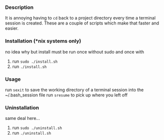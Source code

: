 ### Description
It is annoying having to `cd` back to a project directory every time a terminal session is created.
These are a couple of scripts which make that faster and easier.

### Installation (*nix systems only)
no idea why but install must be run once without sudo and once with
1. run `sudo ./install.sh`
2. run `./install.sh`

### Usage
run `sexit` to save the working directory of a terminal session into the ~/.bash_session file
run `sresume` to pick up where you left off

### Uninstallation
same deal here...
1. run `sudo ./uninstall.sh`
2. run `./uninstall.sh`
